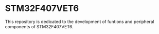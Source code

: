 # STM32F407VET6
This repository is dedicated to the development of funtions and peripheral components of STM32F407VET6.
